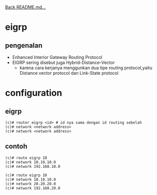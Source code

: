 <a href="../../README.md#back">Back README.md...</a>

# eigrp
## pengenalan
- Enhanced Interior Gateway Routing Protocol
- EIGRP sering disebut juga Hybrid-Distance-Vector
    - karena cara kerjanya menggunkan dua tipe  routing protocol,yaitu Distance vector protocol dan Link-State protocol

# configuration
## eigrp
```
(c)# router eigrp <id> # id nya sama dengan id routing sebelah
(c)# network <network address>
(c)# network <network address>
```

## contoh
```
(c)# route eigrp 10
(c)# network 10.10.10.0
(c)# network 192.168.10.0

(c)# route eigrp 10
(c)# network 10.10.10.0
(c)# network 20.20.20.0
(c)# network 192.168.20.0
```